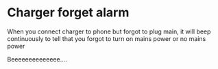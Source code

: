# Charger forget alarm

When you connect charger to phone but forgot to plug main, it will beep continuously to tell that you forgot to turn on mains power or no mains power

Beeeeeeeeeeeeee....